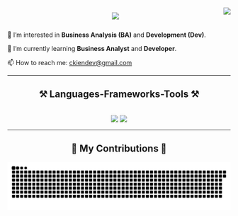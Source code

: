 <!DOCTYPE html>
<html lang="en">
<head>
    <meta charset="UTF-8">
    <meta name="viewport" content="width=device-width, initial-scale=1.0">
    <link rel="stylesheet" href="https://cdnjs.cloudflare.com/ajax/libs/font-awesome/6.0.0-beta3/css/all.min.css">
</head>
<body>

<div class="container">
         <img align="right" src="https://visitor-badge.laobi.icu/badge?page_id=Kine-code.Kine-code" />
        <h1 align="center">
            <img src="https://readme-typing-svg.herokuapp.com/?font=Righteous&size=35&center=true&vCenter=true&width=500&height=70&duration=4000&lines=Hi+There!+👋;+I'm Dương Công Kiên!;" />
        </h1>
    <p>👀 I’m interested in <strong>Business Analysis (BA)</strong> and <strong>Development (Dev)</strong>.</p>
    <p>🌱 I’m currently learning <strong>Business Analyst</strong> and <strong>Developer</strong>.</p>
    <div class="contact">
        <p>📫 How to reach me: <a href="mailto:ckiendev@gmail.com">ckiendev@gmail.com</a></p>
    </div>
    <hr/>
   <h2 align="center">⚒️ Languages-Frameworks-Tools ⚒️</h2>
<br/>
<div align="center">
    <img src="https://skillicons.dev/icons?i=php,laravel,bootstrap,html,css,figma,javascript,mysql,github" />
    <img src="https://skillicons.dev/icons?i=java,c,firebase,mongodb,python,flask,vscode,git" />
    <br>
</div>
    <hr/>
    <div align="center">
      <h2>🐍 My Contributions 🐍</h2>
      <img alt="snake eating my contributions" src="https://github.com/Kine-code/Kine-code/blob/output/github-contribution-grid-snake-dark.svg" />
      <br/><br/><br/>
    </div>
</div>
</body>
</html>



